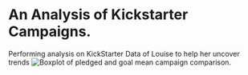 # An Analysis of Kickstarter Campaigns.
Performing analysis on KickStarter Data of Louise to help her uncover trends
![Boxplot of pledged and goal mean campaign comparison](![Boxandwhiskerplotformean](https://user-images.githubusercontent.com/89166130/132077947-284837a9-49aa-40d6-a7c6-fc1f692156ce.png)).
